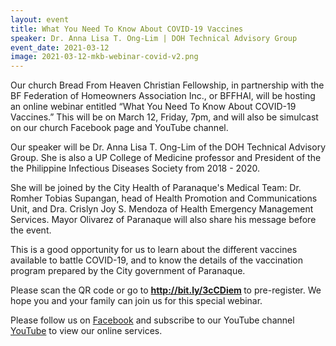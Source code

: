 ```yaml
---
layout: event
title: What You Need To Know About COVID-19 Vaccines
speaker: Dr. Anna Lisa T. Ong-Lim | DOH Technical Advisory Group
event_date: 2021-03-12
image: 2021-03-12-mkb-webinar-covid-v2.png
---
```


Our church Bread From Heaven Christian Fellowship, in partnership with the BF Federation of Homeowners Association Inc., or BFFHAI, will be hosting an online webinar entitled “What You Need To Know About COVID-19 Vaccines.” This will be on March 12, Friday, 7pm, and will also be simulcast on our church Facebook page and YouTube channel.

Our speaker will be Dr. Anna Lisa T. Ong-Lim of the DOH Technical Advisory Group. She is also a UP College of Medicine professor and President of the the Philippine Infectious Diseases Society from 2018 - 2020.

She will be joined by the City Health of Paranaque's Medical Team: Dr. Romher Tobias Supangan, head of Health Promotion and Communications Unit, and Dra. Crislyn Joy S. Mendoza of Health Emergency Management Services. Mayor Olivarez of Paranaque will also share his message before the event.

This is a good opportunity for us to learn about the different vaccines available to battle COVID-19, and to know the details of the vaccination program prepared by the City government of Paranaque.

Please scan the QR code or go to <b><a href="http://bit.ly/3cCDiem" target="_blank">http://bit.ly/3cCDiem </a></b> to pre-register. We hope you and your family can join us for this special webinar.

<p class="wow fadeInDown animation-delay-5">Please follow us on <a class="btn btn-raised btn-facebook" href="{{ site.facebook_url }}" target="_blank"><i class="zmdi zmdi-facebook"></i>Facebook</a> and subscribe to our YouTube channel <a class="btn btn-raised btn-youtube" href="{{ site.youtube_channel_url }}?sub_confirmation=1" target="_blank"><i class="zmdi zmdi-youtube"></i>YouTube</a> to view our online services.</p>
